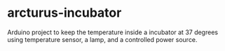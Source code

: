 arcturus-incubator
============

Arduino project to keep the temperature inside a incubator at 37 degrees using temperature sensor, a lamp, and a controlled power source.
